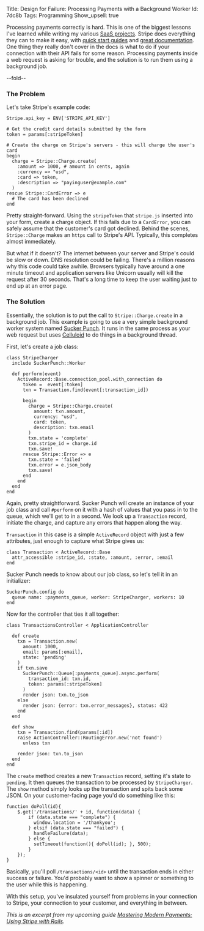 Title: Design for Failure: Processing Payments with a Background Worker
Id:    7dc8b
Tags:  Programming
Show_upsell: true

[stripe]: https://stripe.com/docs/tutorials/checkout
[guide]: /payment-integration.html
[docs]: https://stripe.com/docs/api
[sucker_punch]: https://github.com/brandonhilkert/sucker_punch
[Celluloid]: https://github.com/celluloid/celluloid/


Processing payments correctly is hard. This is one of the biggest lessons I've learned while writing my various [SaaS projects](/projects.html). Stripe does everything they can to make it easy, with [quick start guides][stripe] and [great documentation][docs]. One thing they really don't cover in the docs is what to do if your connection with their API fails for some reason. Processing payments inside a web request is asking for trouble, and the solution is to run them using a background job. 

--fold--

### The Problem

Let's take Stripe's example code:

    Stripe.api_key = ENV['STRIPE_API_KEY']
    
    # Get the credit card details submitted by the form
    token = params[:stripeToken]
    
    # Create the charge on Stripe's servers - this will charge the user's card
    begin
      charge = Stripe::Charge.create(
        :amount => 1000, # amount in cents, again
        :currency => "usd",
        :card => token,
        :description => "payinguser@example.com"
      )
    rescue Stripe::CardError => e
      # The card has been declined
    end
    
Pretty straight-forward. Using the `stripeToken` that `stripe.js` inserted into your form, create a charge object. If this fails due to a `CardError`, you can safely assume that the customer's card got declined. Behind the scenes, `Stripe::Charge` makes an `https` call to Stripe's API. Typically, this completes almost immediately.

But what if it doesn't? The internet between your server and Stripe's could be slow or down. DNS resolution could be failing. There's a million reasons why this code could take awhile. Browsers typically have around a one minute timeout and application servers like Unicorn usually will kill the request after 30 seconds. That's a long time to keep the user waiting just to end up at an error page.

### The Solution

Essentially, the solution is to put the call to `Stripe::Charge.create` in a background job. This example is going to use a very simple background worker system named [Sucker Punch][sucker_punch]. It runs in the same process as your web request but uses [Celluloid][celluloid] to do things in a background thread.

First, let's create a job class:

    class StripeCharger
      include SuckerPunch::Worker

      def perform(event)
        ActiveRecord::Base.connection_pool.with_connection do
          token =  event[:token]
          txn = Transaction.find(event[:transaction_id])

          begin
            charge = Stripe::Charge.create(
              amount: txn.amount,
              currency: "usd",
              card: token,
              description: txn.email
            )
            txn.state = 'complete'
            txn.stripe_id = charge.id
            txn.save!
          rescue Stripe::Error => e
            txn.state = 'failed'
            txn.error = e.json_body
            txn.save!
          end
        end
      end
    end

Again, pretty straightforward. Sucker Punch will create an instance of your job class and call `#perform` on it with a hash of values that you pass in to the queue, which we'll get to in a second. We look up a `Transaction` record, initiate the charge, and capture any errors that happen along the way.

`Transaction` in this case is a simple `ActiveRecord` object with just a few attributes, just enough to capture what Stripe gives us:

    class Transaction < ActiveRecord::Base
      attr_accessible :stripe_id, :state, :amount, :error, :email
    end
    
Sucker Punch needs to know about our job class, so let's tell it in an initializer:

    SuckerPunch.config do
      queue name: :payments_queue, worker: StripeCharger, workers: 10
    end

Now for the controller that ties it all together:

    class TransactionsController < ApplicationController

      def create
        txn = Transaction.new(
          amount: 1000,
          email: params[:email],
          state: 'pending'
        )
        if txn.save
          SuckerPunch::Queue[:payments_queue].async.perform(
            transaction_id: txn.id,
            token: params[:stripeToken]
          )
          render json: txn.to_json
        else
          render json: {error: txn.error_messages}, status: 422
        end
      end
      
      def show
        txn = Transaction.find(params[:id])
        raise ActionController::RoutingError.new('not found')
          unless txn

        render json: txn.to_json
      end
    end

The `create` method creates a new `Transaction` record, setting it's state to `pending`. It then queues the transaction to be processed by `StripeCharger`. The `show` method simply looks up the transaction and spits back some JSON. On your customer-facing page you'd do something like this:

    function doPoll(id){
        $.get('/transactions/' + id, function(data) {
            if (data.state === "complete") {
              window.location = '/thankyou';
            } elsif (data.state === "failed") {
              handleFailure(data);
            } else {
              setTimeout(function(){ doPoll(id); }, 500);
            }
        });
    }
    
Basically, you'll poll `/transactions/<id>` until the transaction ends in either success or failure. You'd probably want to show a spinner or something to the user while this is happening.

With this setup, you've insulated yourself from problems in your connection to Stripe, your connection to your customer, and everything in between.

*This is an excerpt from my upcoming guide [Mastering Modern Payments: Using Stripe with Rails][guide].*